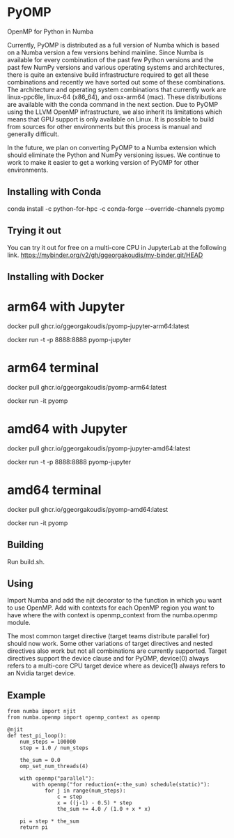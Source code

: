 # PyOMP
OpenMP for Python in Numba

Currently, PyOMP is distributed as a full version of Numba which is based on a Numba version a few versions behind mainline.  Since Numba is available for every combination of the past few Python versions and the past few NumPy versions and various operating systems and architectures, there is quite an extensive build infrastructure required to get all these combinations and recently we have sorted out some of these combinations.  The architecture and operating system combinations that currently work are linux-ppc6le, linux-64 (x86_64), and osx-arm64 (mac).  These distributions are available with the conda command in the next section.  Due to PyOMP using the LLVM OpenMP infrastructure, we also inherit its limitations which means that GPU support is only available on Linux.  It is possible to build from sources for other environments but this process is manual and generally difficult.

In the future, we plan on converting PyOMP to a Numba extension which should eliminate the Python and NumPy versioning issues.  We continue to work to make it easier to get a working version of PyOMP for other environments.

Installing with Conda
---------------------

conda install -c python-for-hpc -c conda-forge --override-channels pyomp

Trying it out
-------------

You can try it out for free on a multi-core CPU in JupyterLab at the following link.
https://mybinder.org/v2/gh/ggeorgakoudis/my-binder.git/HEAD

Installing with Docker
----------------------

# arm64 with Jupyter
docker pull ghcr.io/ggeorgakoudis/pyomp-jupyter-arm64:latest

docker run -t -p 8888:8888 pyomp-jupyter

# arm64 terminal
docker pull ghcr.io/ggeorgakoudis/pyomp-arm64:latest

docker run -it pyomp 

# amd64 with Jupyter
docker pull ghcr.io/ggeorgakoudis/pyomp-jupyter-amd64:latest

docker run -t -p 8888:8888 pyomp-jupyter

# amd64 terminal
docker pull ghcr.io/ggeorgakoudis/pyomp-amd64:latest

docker run -it pyomp 

Building
--------

Run build.sh.

Using
-----

Import Numba and add the njit decorator to the function in which you want to use OpenMP.
Add with contexts for each OpenMP region you want to have where the with context is
openmp_context from the numba.openmp module.

The most common target directive (target teams distribute parallel for) should now work.
Some other variations of target directives and nested directives also work but not all
combinations are currently supported.  Target directives support the device clause and
for PyOMP, device(0) always refers to a multi-core CPU target device where as device(1)
always refers to an Nvidia target device.

Example
-------

    from numba import njit
    from numba.openmp import openmp_context as openmp

    @njit
    def test_pi_loop():
        num_steps = 100000
        step = 1.0 / num_steps

        the_sum = 0.0
        omp_set_num_threads(4)

        with openmp("parallel"):
            with openmp("for reduction(+:the_sum) schedule(static)"):
                for j in range(num_steps):
                    c = step
                    x = ((j-1) - 0.5) * step
                    the_sum += 4.0 / (1.0 + x * x)

        pi = step * the_sum
        return pi

